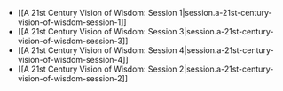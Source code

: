 
- [[A 21st Century Vision of Wisdom:  Session 1|session.a-21st-century-vision-of-wisdom-session-1]]
- [[A 21st Century Vision of Wisdom:  Session 3|session.a-21st-century-vision-of-wisdom-session-3]]
- [[A 21st Century Vision of Wisdom:  Session 4|session.a-21st-century-vision-of-wisdom-session-4]]
- [[A 21st Century Vision of Wisdom:  Session 2|session.a-21st-century-vision-of-wisdom-session-2]]
